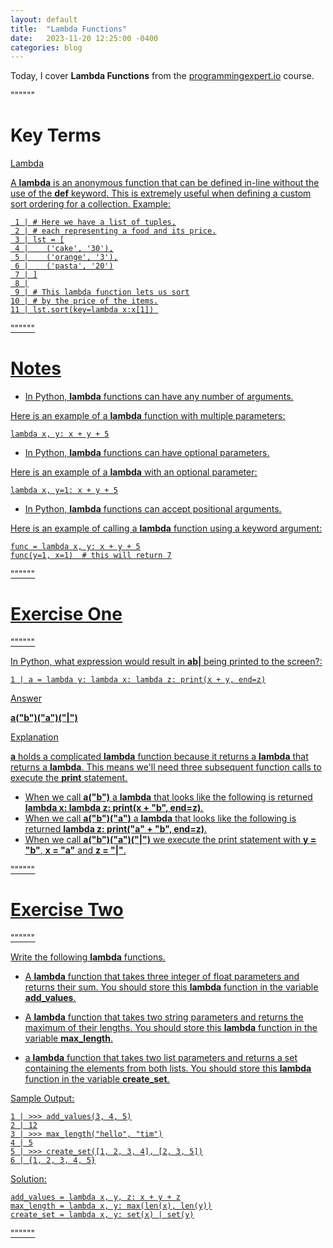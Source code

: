 ```yaml
---
layout: default
title:  "Lambda Functions"
date:   2023-11-20 12:25:00 -0400
categories: blog
---
```


Today, I cover __Lambda Functions__ from the [programmingexpert.io][course-site] course.

""""""

# Key Terms

<u>Lambda<u>

A __lambda__ is an anonymous function that can be defined in-line without the use of the __def__ keyword. This is extremely useful when defining a custom sort ordering for a collection. Example:

     1 | # Here we have a list of tuples,
     2 | # each representing a food and its price.
     3 | lst = [
     4 |    ('cake', '30'),
     5 |    ('orange', '3'),
     6 |    ('pasta', '20')
     7 | ]
     8 |
     9 | # This lambda function lets us sort
    10 | # by the price of the items.
    11 | lst.sort(key=lambda x:x[1]) 

""""""

# Notes

- In Python, __lambda__ functions can have any number of arguments. 

Here is an example of a __lambda__ function with multiple parameters:

    lambda x, y: x + y + 5

- In Python, __lambda__ functions can have optional parameters. 

Here is an example of a __lambda__ with an optional parameter:

    lambda x, y=1: x + y + 5

- In Python, __lambda__ functions can accept positional arguments. 

Here is an example of calling a __lambda__ function using a keyword argument:

    func = lambda x, y: x + y + 5
    func(y=1, x=1)  # this will return 7

""""""

# Exercise One

""""""

In Python, what expression would result in __ab\|__ being printed to the screen?:

    1 | a = lambda y: lambda x: lambda z: print(x + y, end=z)

<u>Answer<u>

__a("b")("a")("\|")__

<u>Explanation<u>

__a__ holds a complicated __lambda__ function because it returns a __lambda__ that returns a __lambda__. This means we'll need three subsequent function calls to execute the __print__ statement.

- When we call __a("b")__ a __lambda__ that looks like the following is returned __lambda x: lambda z: print(x + "b", end=z)__.
- When we call __a("b")("a")__ a __lambda__ that looks like the following is returned __lambda z: print("a" + "b", end=z)__.
- When we call __a("b")("a")("\|")__ we execute the print statement with __y = "b"__, __x = "a"__ and __z = "\|"__.

""""""

# Exercise Two

""""""

Write the following __lambda__ functions.

- A __lambda__ function that takes three integer of float parameters and returns their sum. You should store this __lambda__ function in the variable __add_values__.

- A __lambda__ function that takes two string parameters and returns the maximum of their lengths. You should store this __lambda__ function in the variable __max_length__.

- a __lambda__ function that takes two list parameters and returns a set containing the elements from both lists. You should store this __lambda__ function in the variable __create_set__.

Sample Output:

    1 | >>> add_values(3, 4, 5)
    2 | 12
    3 | >>> max_length("hello", "tim")
    4 | 5
    5 | >>> create_set([1, 2, 3, 4], [2, 3, 5])
    6 | {1, 2, 3, 4, 5}

Solution:

    add_values = lambda x, y, z: x + y + z
    max_length = lambda x, y: max(len(x), len(y))
    create_set = lambda x, y: set(x) | set(y)

""""""

[course-site]: https://www.programmingexpert.io/index